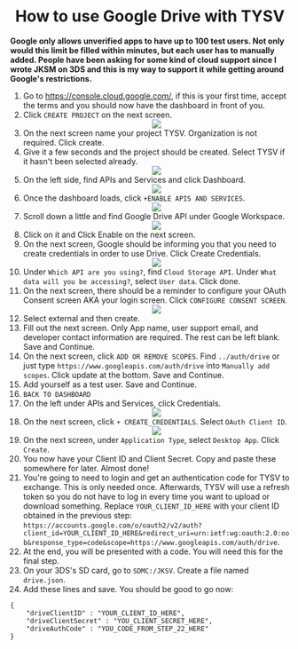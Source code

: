# <center> How to use Google Drive with TYSV </center>

**Google only allows unverified apps to have up to 100 test users. Not only would this limit be filled within minutes, but each user has to manually added. People have been asking for some kind of cloud support since I wrote JKSM on 3DS and this is my way to support it while getting around Google's restrictions.**


1. Go to https://console.cloud.google.com/, if this is your first time, accept the terms and you should now have the dashboard in front of you.
2. Click `CREATE PROJECT` on the next screen.<br><center><img src="https://i.imgur.com/42Wruo4.png" /></center>
3. On the next screen name your project TYSV. Organization is not required. Click create.
4. Give it a few seconds and the project should be created. Select TYSV if it hasn't been selected already.<center><img src="https://i.imgur.com/P1lXGea.png" /></center>
5. On the left side, find APIs and Services and click Dashboard.<br><center><img src="https://i.imgur.com/Ve8NRVr.png" /></center>
6. Once the dashboard loads, click `+ENABLE APIS AND SERVICES`.<br><center><img src="https://i.imgur.com/RzB8ChU.png" /></center>
7. Scroll down a little and find Google Drive API under Google Workspace.<br><center><img src="https://i.imgur.com/cAC7h1r.png" /></center>
8. Click on it and Click Enable on the next screen.
9. On the next screen, Google should be informing you that you need to create credentials in order to use Drive. Click Create Credentials.<br><center><img src="https://i.imgur.com/gMyedT4.png" /></center>
10. Under `Which API are you using?`, find `Cloud Storage API`. Under `What data will you be accessing?`, select `User data`. Click done.
11. On the next screen, there should be a reminder to configure your OAuth Consent screen AKA your login screen. Click `CONFIGURE CONSENT SCREEN`.<br><center><img src="https://i.imgur.com/SGmUnPp.png" /></center>
12. Select external and then create.
13. Fill out the next screen. Only App name, user support email, and developer contact information are required. The rest can be left blank. Save and Continue.
14. On the next screen, click `ADD OR REMOVE SCOPES`. Find `../auth/drive` or just type `https://www.googleapis.com/auth/drive` into `Manually add scopes`. Click update at the bottom. Save and Continue.
15. Add yourself as a test user. Save and Continue.
16. `BACK TO DASHBOARD`
17. On the left under APIs and Services, click Credentials.<br><center><img src="https://i.imgur.com/iWD1GTk.png" /></center>
18. On the next screen, click `+ CREATE_CREDENTIALS`. Select `OAuth Client ID`.<br><center><img src="https://i.imgur.com/ri3tuB7.png" /></center>
19. On the next screen, under `Application Type`, select `Desktop App`. Click `Create`.
20. You now have your Client ID and Client Secret. Copy and paste these somewhere for later. Almost done!
21. You're going to need to login and get an authentication code for TYSV to exchange. This is only needed once. Afterwards, TYSV will use a refresh token so you do not have to log in every time you want to upload or download something. Replace `YOUR_CLIENT_ID_HERE` with your client ID obtained in the previous step: `https://accounts.google.com/o/oauth2/v2/auth?client_id=YOUR_CLIENT_ID_HERE&redirect_uri=urn:ietf:wg:oauth:2.0:oob&response_type=code&scope=https://www.googleapis.com/auth/drive`.
22. At the end, you will be presented with a code. You will need this for the final step.
23. On your 3DS's SD card, go to `SDMC:/JKSV`. Create a file named `drive.json`.
24. Add these lines and save. You should be good to go now:
```
{
    "driveClientID" : "YOUR_CLIENT_ID_HERE",
    "driveClientSecret" : "YOU_CLIENT_SECRET_HERE",
    "driveAuthCode" : "YOU_CODE_FROM_STEP_22_HERE"
}
```
